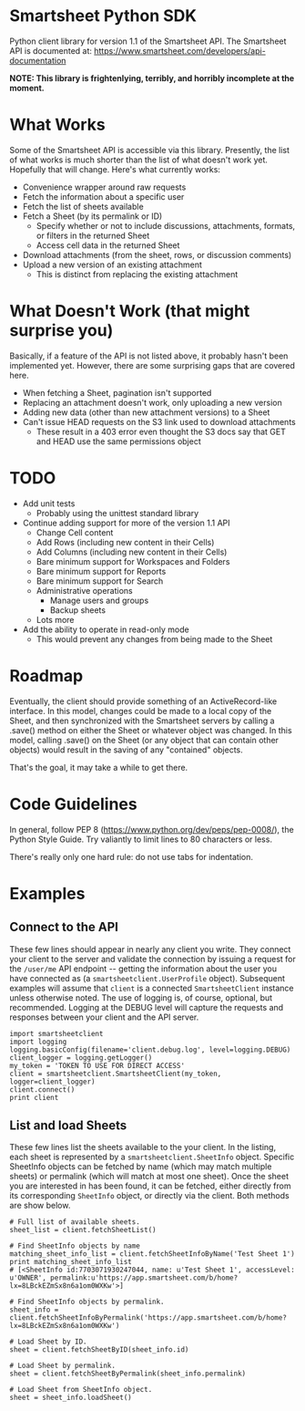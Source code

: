 Smartsheet Python SDK
=====================

Python client library for version 1.1 of the Smartsheet API.
The Smartsheet API is documented at:
https://www.smartsheet.com/developers/api-documentation

**NOTE: This library is frightenlying, terribly, and horribly incomplete at the moment.**

# What Works

Some of the Smartsheet API is accessible via this library.  Presently,
the list of what works is much shorter than the list of what doesn't
work yet.  Hopefully that will change.  Here's what currently works:

* Convenience wrapper around raw requests
* Fetch the information about a specific user
* Fetch the list of sheets available
* Fetch a Sheet (by its permalink or ID)
  * Specify whether or not to include discussions, attachments, formats, or filters in the returned Sheet
  * Access cell data in the returned Sheet
* Download attachments (from the sheet, rows, or discussion comments)
* Upload a new version of an existing attachment
  * This is distinct from replacing the existing attachment

# What Doesn't Work (that might surprise you)

Basically, if a feature of the API is not listed above, it probably 
hasn't been implemented yet.  However, there are some surprising gaps
that are covered here.

* When fetching a Sheet, pagination isn't supported
* Replacing an attachment doesn't work, only uploading a new version
* Adding new data (other than new attachment versions) to a Sheet
* Can't issue HEAD requests on the S3 link used to download attachments
  * These result in a 403 error even thought the S3 docs say that GET and HEAD use the same permissions object

# TODO

* Add unit tests
  * Probably using the unittest standard library
* Continue adding support for more of the version 1.1 API
  * Change Cell content
  * Add Rows (including new content in their Cells)
  * Add Columns (including new content in their Cells)
  * Bare minimum support for Workspaces and Folders
  * Bare minimum support for Reports
  * Bare minimum support for Search
  * Administrative operations
    * Manage users and groups
    * Backup sheets
  * Lots more
* Add the ability to operate in read-only mode
  * This would prevent any changes from being made to the Sheet

# Roadmap

Eventually, the client should provide something of an ActiveRecord-like
interface.  In this model, changes could be made to a local copy of the
Sheet, and then synchronized with the Smartsheet servers by calling
a .save() method on either the Sheet or whatever object was changed. In
this model, calling .save() on the Sheet (or any object that can contain
other objects) would result in the saving of any "contained" objects.

That's the goal, it may take a while to get there.

# Code Guidelines

In general, follow PEP 8 (https://www.python.org/dev/peps/pep-0008/),
the Python Style Guide.  Try valiantly to limit lines to 80 characters
or less.

There's really only one hard rule:  do not use tabs for indentation.

# Examples

## Connect to the API

These few lines should appear in nearly any client you write.  They connect
your client to the server and validate the connection by issuing a request
for the `/user/me` API endpoint -- getting the information about the user
you have connected as (a `smartsheetclient.UserProfile` object).
Subsequent examples will assume that `client` is a connected
`SmartsheetClient` instance unless otherwise noted.  The use of logging is,
of course, optional, but recommended.  Logging at the DEBUG level will
capture the requests and responses between your client and the API server.

```
import smartsheetclient
import logging
logging.basicConfig(filename='client.debug.log', level=logging.DEBUG)
client_logger = logging.getLogger()
my_token = 'TOKEN TO USE FOR DIRECT ACCESS'
client = smartsheetclient.SmartsheetClient(my_token, logger=client_logger)
client.connect()
print client
```

## List and load Sheets

These few lines list the sheets available to the your client.  In the
listing, each sheet is represented by a `smartsheetclient.SheetInfo`
object.  Specific SheetInfo objects can be fetched by name (which may match
multiple sheets) or permalink (which will match at most one sheet).  Once
the sheet you are interested in has been found, it can be fetched, either
directly from its corresponding `SheetInfo` object, or directly via the
client.  Both methods are show below.

```
# Full list of available sheets.
sheet_list = client.fetchSheetList()

# Find SheetInfo objects by name
matching_sheet_info_list = client.fetchSheetInfoByName('Test Sheet 1')
print matching_sheet_info_list
# [<SheetInfo id:7703071930247044, name: u'Test Sheet 1', accessLevel: u'OWNER', permalink:u'https://app.smartsheet.com/b/home?lx=8LBckEZmSx8n6a1om0WXKw'>]

# Find SheetInfo objects by permalink.
sheet_info = client.fetchSheetInfoByPermalink('https://app.smartsheet.com/b/home?lx=8LBckEZmSx8n6a1om0WXKw')

# Load Sheet by ID.
sheet = client.fetchSheetByID(sheet_info.id)

# Load Sheet by permalink.
sheet = client.fetchSheetByPermalink(sheet_info.permalink)

# Load Sheet from SheetInfo object.
sheet = sheet_info.loadSheet()
```



